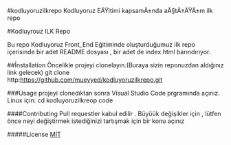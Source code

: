 #kodluyoruzilkrepo
Kodluyoruz EÄŸitimi kapsamÄ±nda aÃ§tÄ±ÄŸÄ±m ilk repo

#Kodluyrouz ILK Repo

Bu repo Kodluyoruz Front_End Eğitiminde oluşturduğumuz ilk repo içerisinde bir adet README dosyası , bir adet de index.html barındırıyor.

##İnstallation 
Öncelikle projeyi clonelayın.(Buraya sizin reponuzdan aldığınız link gelecek)
git clone http:https://github.com/mueyyed/kodluyoruzilkrepo.git

###Usage
projeyi clonedıktan sonra Visual Studio Code prgramında açınız.
Linux için:
cd kodluyoruzilkreop
code

####Contributing 
Pull requestler kabul edilir . Büyüük değişikler için , lütfen önce neyi değiştirmek istediğinizi tartışmak için bir konu açınız 

#####License
[MİT](https://www.google.com/search?q=mit+university&rlz=1C1CHBF_enTR928TR928&ei=Z4XmYL-CN4O4kwWG6bfoCQ&gs_ssp=eJzj4tDP1TcwKSqvMGD04svNLFEozcssSy0qziypBABtJQj4&oq=mit+uni&gs_lcp=Cgdnd3Mtd2l6EAMYADIHCC4QQxCTAjIECAAQQzICCAAyAggAMgIIADICCAAyAggAMgQIABBDMgIILjICCAA6BwgAEEcQsAM6BwgAELADEEM6DQguELADEMgDEEMQkwI6CgguELADEMgDEEM6BAguEEM6BggAEBYQHjoICAAQFhAKEB5KBQg4EgExSgQIQRgAUMYoWNQ9YO1NaARwAngAgAGmAogBiBCSAQMyLTiYAQCgAQGqAQdnd3Mtd2l6yAEPwAEB&sclient=gws-wiz)
